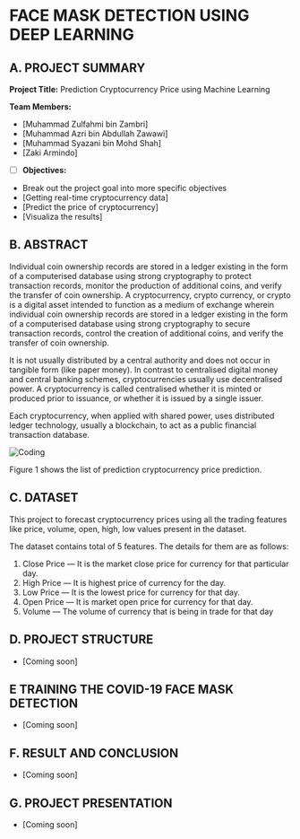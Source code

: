 # FACE MASK DETECTION USING DEEP LEARNING 

## A. PROJECT SUMMARY

**Project Title:** Prediction Cryptocurrency Price using Machine Learning

**Team Members:** 
- [Muhammad Zulfahmi bin Zambri]
- [Muhammad Azri bin Abdullah Zawawi]
- [Muhammad Syazani bin Mohd Shah]
- [Zaki Armindo]


- [ ] **Objectives:**
- Break out the project goal into more specific objectives
- [Getting real-time cryptocurrency data]
- [Predict the price of cryptocurrency]
- [Visualiza the results]


##  B. ABSTRACT 

Individual coin ownership records are stored in a ledger existing in the form of a computerised database using strong cryptography to protect transaction records, monitor the production of additional coins, and verify the transfer of coin ownership. A cryptocurrency, crypto currency, or crypto is a digital asset intended to function as a medium of exchange wherein individual coin ownership records are stored in a ledger existing in the form of a computerised database using strong cryptography to secure transaction records, control the creation of additional coins, and verify the transfer of coin ownership.

It is not usually distributed by a central authority and does not occur in tangible form (like paper money). In contrast to centralised digital money and central banking schemes, cryptocurrencies usually use decentralised power. A cryptocurrency is called centralised whether it is minted or produced prior to issuance, or whether it is issued by a single issuer.

Each cryptocurrency, when applied with shared power, uses distributed ledger technology, usually a blockchain, to act as a public financial transaction database.


![Coding](https://editorial.fxstreet.com/miscelaneous/Q3fQrzd7t9plKMsYcCga8Du67s02rB1BNLjN1wtB/BTC%2024-637444010419875161.png)

Figure 1 shows the list of prediction cryptocurrency price prediction.


## C.  DATASET

This project to forecast cryptocurrency prices using all the trading features like price, volume, open, high, low values present in the dataset.

The dataset contains total of 5 features. The details for them are as follows:

1. Close Price — It is the market close price for currency for that particular day.
2. High Price — It is highest price of currency for the day.
3. Low Price — It is the lowest price for currency for that day.
4. Open Price — It is market open price for currency for that day.
5. Volume — The volume of currency that is being in trade for that day


## D.   PROJECT STRUCTURE

- [Coming soon]


## E   TRAINING THE COVID-19 FACE MASK DETECTION

- [Coming soon]

## F.  RESULT AND CONCLUSION

- [Coming soon]

## G.   PROJECT PRESENTATION 

- [Coming soon]
